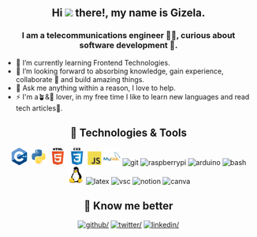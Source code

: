 <!--
**GizelaDS/GizelaDS** is a ✨ _special_ ✨ repository because its `README.md` (this file) appears on your GitHub profile.
-->
<h2 align="center">Hi <img src="https://media.giphy.com/media/hvRJCLFzcasrR4ia7z/giphy.gif" width="25"> there!, my name is Gizela.</h2>
<h3 align="center">I am a telecommunications engineer 👩‍💻, curious about software development 🚀.</h3>

<!-- About Me -->
- 🌱 I’m currently learning Frontend Technologies.
- 🧠 I’m looking forward to absorbing knowledge, gain experience, collaborate 💜 and build amazing things.
- 💬 Ask me anything within a reason, I love to help.
- ⚡ I'm a🪴&🐶 lover, in my free time I like to learn new languages and read tech articles📑.


<!-- Technologies & Tools -->
<h2 align="center">🔧 Technologies & Tools</h2>
<p align="center"> 
<img src="https://raw.githubusercontent.com/devicons/devicon/master/icons/cplusplus/cplusplus-original.svg" alt="cplusplus" width="35" height="35"/>
<img src="https://raw.githubusercontent.com/devicons/devicon/master/icons/python/python-original.svg" alt="python" width="35" height="35"/>
<img src="https://raw.githubusercontent.com/devicons/devicon/master/icons/html5/html5-original-wordmark.svg" alt="html5" width="35" height="35"/>
<img src="https://raw.githubusercontent.com/devicons/devicon/master/icons/css3/css3-original-wordmark.svg" alt="css3" width="35" height="35"/>
<img src="https://raw.githubusercontent.com/devicons/devicon/master/icons/javascript/javascript-original.svg" alt="javascript" width="28" height="28"/>
<img src="https://raw.githubusercontent.com/devicons/devicon/master/icons/mysql/mysql-original-wordmark.svg" alt="mysql" width="35" height="35"/>
<img src="https://www.vectorlogo.zone/logos/git-scm/git-scm-icon.svg" alt="git" width="35" height="35"/>
<img src="https://upload.wikimedia.org/wikipedia/en/c/cb/Raspberry_Pi_Logo.svg" alt="raspberrypi" width="35" height="35"/>
<img src="https://cdn.worldvectorlogo.com/logos/arduino-1.svg" alt="arduino" width="30" height="30"/>
<img src="https://img.icons8.com/fluency/512/console.png" alt="bash" width="35" height="35"/> 
<img src="https://raw.githubusercontent.com/devicons/devicon/master/icons/linux/linux-original.svg" alt="linux" width="35" height="35"/>
<img src="https://img.icons8.com/color/512/latex.png" alt="latex" width="35" height="35"/>
<img src="https://img.icons8.com/fluency/512/visual-studio-code-2019.png" alt="vsc" width="35" height="35"/>
<img src="https://img.icons8.com/color/512/notion.png" alt="notion" width="35" height="35"/>
<img src="https://img.icons8.com/fluency/512/canva-app.png" alt="canva" width="35" height="35"/>
</p>


<!-- Connect -->
<h2 align="center">👀 Know me better</h2>

<p align="center">
<a href="https://github.com/gizelads" target="_blank">
<img src=https://img.shields.io/badge/Github-%2324292e.svg?&style=flat&logo=github&logoColor=white alt=github/></a>
<a href="https://twitter.com/gizelads" target="_blank">
<img src=https://img.shields.io/badge/Twitter-%2350acee.svg?&style=flat&logo=twitter&logoColor=white alt=twitter/></a>
<a href="https://linkedin.com/in/gizelads" target="_blank">
<img src=https://img.shields.io/badge/Linkedin-%231E77B5.svg?&style=flat&logo=linkedin&logoColor=white alt=linkedin/></a>  
</p>
